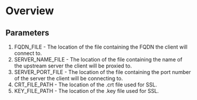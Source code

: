 # Overview

## Parameters
1. FQDN_FILE - The location of the file containing the FQDN the client will connect to.
2. SERVER_NAME_FILE - The location of the file containing the name of the upstream server the client will be proxied to.
3. SERVER_PORT_FILE - The location of the file containing the port number of the server the client will be connecting to.
4. CRT_FILE_PATH - The location of the .crt file used for SSL.
5. KEY_FILE_PATH - The location of the .key file used for SSL.
